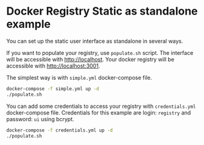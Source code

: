 # Docker Registry Static as standalone example

You can set up the static user interface as standalone in several ways.

If you want to populate your registry, use `populate.sh` script.
The interface will be accessible with <http://localhost>.
Your docker registry will be accessible with <http://localhost:3001>.

The simplest way is with `simple.yml` docker-compose file.

```sh
docker-compose -f simple.yml up -d
./populate.sh
```

You can add some credentials to access your registry with `credentials.yml` docker-compose file.
Credentials for this example are login: `registry` and password: `ui` using bcrypt.

```sh
docker-compose -f credentials.yml up -d
./populate.sh
```
